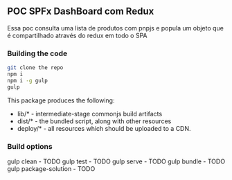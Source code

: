 ## POC SPFx DashBoard com Redux 

Essa poc consulta uma lista de produtos com pnpjs e popula um objeto que é compartilhado através do redux em todo o SPA

### Building the code

```bash
git clone the repo
npm i
npm i -g gulp
gulp
```

This package produces the following:

* lib/* - intermediate-stage commonjs build artifacts
* dist/* - the bundled script, along with other resources
* deploy/* - all resources which should be uploaded to a CDN.

### Build options

gulp clean - TODO
gulp test - TODO
gulp serve - TODO
gulp bundle - TODO
gulp package-solution - TODO
